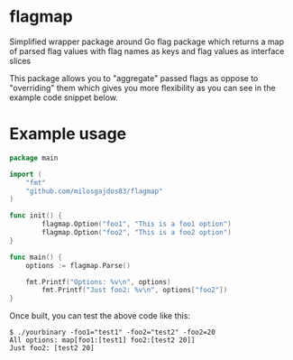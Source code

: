 flagmap
=======

Simplified wrapper package around Go flag package which returns a map of parsed flag values with flag names as keys and flag values as interface slices

This package allows you to "aggregate" passed flags as oppose to "overriding" them which gives you more flexibility as you can see in the example code snippet below.

Example usage
==============


```go
package main

import (
	"fmt"
	"github.com/milosgajdos83/flagmap"
)

func init() {
        flagmap.Option("foo1", "This is a foo1 option")
        flagmap.Option("foo2", "This is a foo2 option")
}

func main() {
	options := flagmap.Parse()

	fmt.Printf("Options: %v\n", options)
        fmt.Printf("Just foo2: %v\n", options["foo2"])
}
```

Once built, you can test the above code like this:
```
$ ./yourbinary -foo1="test1" -foo2="test2" -foo2=20
All options: map[foo1:[test1] foo2:[test2 20]]
Just foo2: [test2 20]
```
